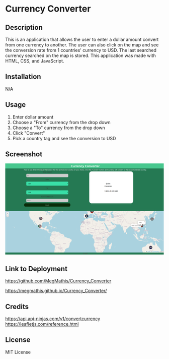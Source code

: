# Currency Converter

## Description

This is an application that allows the user to enter a dollar amount convert from one currency to another. The user can also click on the map and see the conversion rate from 1 countries' currency to USD. The last searched currency searched on the map is stored. This application was made with HTML, CSS, and JavaScript.

## Installation

N/A

## Usage

1. Enter dollar amount
2. Choose a "From" currency from the drop down
3. Choose a "To" currency from the drop down
4. Click "Convert"
5. Pick a country tag and see the conversion to USD

## Screenshot

![Screenshot.](./images/Currency_Converter_Screenshot.png)

## Link to Deployment

https://github.com/MegMathis/Currency_Converter

https://megmathis.github.io/Currency_Converter/

## Credits

https://api.api-ninjas.com/v1/convertcurrency
https://leafletjs.com/reference.html

## License

MIT License
